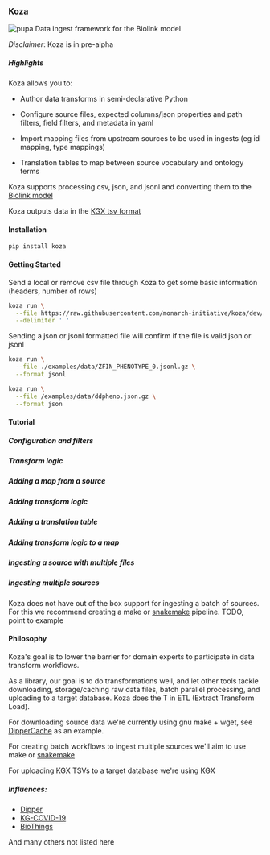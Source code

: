 ### Koza

![pupa](docs/img/pupa.png) Data ingest framework for the Biolink model

*Disclaimer*: Koza is in pre-alpha


##### Highlights
Koza allows you to:

- Author data transforms in semi-declarative Python

- Configure source files, expected columns/json properties and path filters,
field filters, and metadata in yaml

- Import mapping files from upstream sources to be used in ingests
(eg id mapping, type mappings)

- Translation tables to map between source vocabulary and ontology terms

Koza supports processing csv, json, and jsonl and converting them to the
[Biolink model](https://biolink.github.io/biolink-model/)

Koza outputs data in the
[KGX tsv format](https://github.com/biolink/kgx/blob/master/specification/kgx-format.md#kgx-format-as-tsv)


#### Installation

```
pip install koza
```

#### Getting Started

Send a local or remove csv file through Koza to get some basic information (headers, number of rows)

```bash
koza run \
  --file https://raw.githubusercontent.com/monarch-initiative/koza/dev/tests/resources/source-files/string.tsv \
  --delimiter ' '
```

Sending a json or jsonl formatted file will confirm if the file is valid json or jsonl
```bash
koza run \
  --file ./examples/data/ZFIN_PHENOTYPE_0.jsonl.gz \
  --format jsonl
```

```bash
koza run \
  --file /examples/data/ddpheno.json.gz \
  --format json
```

#### Tutorial

##### Configuration and filters

##### Transform logic

##### Adding a map from a source

##### Adding transform logic

##### Adding a translation table

##### Adding transform logic to a map

##### Ingesting a source with multiple files

##### Ingesting multiple sources

Koza does not have out of the box support for ingesting a batch of sources.  For this we
recommend creating a make or [snakemake](https://snakemake.readthedocs.io/en/stable/) pipeline.
TODO, point to example


#### Philosophy
Koza's goal is to lower the barrier for domain experts to participate in data transform workflows.

As a library, our goal is to do transformations well, and let other tools tackle downloading,
storage/caching raw data files, batch parallel processing, and uploading to a target database.
Koza does the T in ETL (Extract Transform Load).

For downloading source data we're currently using gnu make + wget, see
[DipperCache](https://github.com/monarch-initiative/DipperCache) as an example.

For creating batch workflows to ingest multiple sources we'll aim to use
make or [snakemake](https://snakemake.readthedocs.io/en/stable/)

For uploading KGX TSVs to a target database we're using [KGX](https://github.com/biolink/kgx)

##### Influences:
 - [Dipper](https://github.com/monarch-initiative/dipper)
 - [KG-COVID-19](https://github.com/Knowledge-Graph-Hub/kg-covid-19)
 - [BioThings](https://github.com/biothings)
 
And many others not listed here
